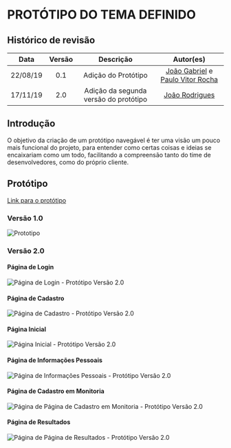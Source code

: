 # PROTÓTIPO DO TEMA DEFINIDO

## Histórico de revisão

| Data | Versão | Descrição | Autor(es)|
|:----:|:------:|:---------:|:--------:|
| 22/08/19 | 0.1 | Adição do Protótipo | [João Gabriel](https://github.com/bielrossi15) e [Paulo Vitor Rocha](https://github.com/PauloVitorRocha) |
| 17/11/19 | 2.0 | Adição da segunda versão do protótipo | [João Rodrigues](https://github.com/rjoao)

## Introdução
O objetivo da criação de um protótipo navegável é ter uma visão um pouco mais funcional do projeto, para entender como certas coisas e ideias se encaixariam como um todo, facilitando a compreensão tanto do time de desenvolvedores, como do próprio cliente.

## Protótipo
[Link para o protótipo](https://www.figma.com/proto/tN6ggOP6Tnvm2iMgVPt2R1/Untitled?node-id=6%3A114&scaling=contain)

### Versão 1.0

![Prototipo](../assets/img/prototipo.png)

### Versão 2.0

#### Página de Login

![Página de Login - Protótipo Versão 2.0](../assets/img/prototipo_v2/login.png)

#### Página de Cadastro

![Página de Cadastro - Protótipo Versão 2.0](../assets/img/prototipo_v2/cadastro.png)

#### Página Inicial

![Página Inicial - Protótipo Versão 2.0](../assets/img/prototipo_v2/pagina_inicial.png)

#### Página de Informações Pessoais

![Página de Informações Pessoais - Protótipo Versão 2.0](../assets/img/prototipo_v2/pagina_info_pessoais.png)

#### Página de Cadastro em Monitoria

![Página de Página de Cadastro em Monitoria - Protótipo Versão 2.0](../assets/img/prototipo_v2/cadastrar_monitoria.png)

#### Página de Resultados 

![Página de Página de Resultados - Protótipo Versão 2.0](../assets/img/prototipo_v2/resultado.png)
